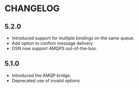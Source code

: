 CHANGELOG
=========

5.2.0
-----

 * Introduced support for multiple bindings on the same queue.
 * Add option to confirm message delivery
 * DSN now support AMQPS out-of-the-box.

5.1.0
-----

 * Introduced the AMQP bridge.
 * Deprecated use of invalid options

